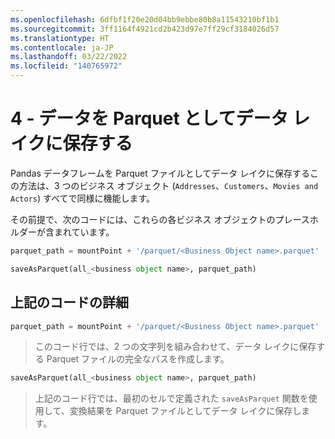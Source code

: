 ```yaml
---
ms.openlocfilehash: 6dfbf1f20e20d04bb9ebbe80b8a11543210bf1b1
ms.sourcegitcommit: 3ff1164f4921cd2b423d97e7ff29cf3184026d57
ms.translationtype: HT
ms.contentlocale: ja-JP
ms.lasthandoff: 03/22/2022
ms.locfileid: "140765972"
---
```

# <a name="4---saving-the-data-as-parquet-to-the-data-lake"></a>4 - データを Parquet としてデータ レイクに保存する

Pandas データフレームを Parquet ファイルとしてデータ レイクに保存するこの方法は、3 つのビジネス オブジェクト (`Addresses`、`Customers`、`Movies and Actors`) すべてで同様に機能します。

その前提で、次のコードには、これらの各ビジネス オブジェクトのプレースホルダーが含まれています。

```python
parquet_path = mountPoint + '/parquet/<Business Object name>.parquet'

saveAsParquet(all_<business object name>, parquet_path)
```

## <a name="detailing-the-code-above"></a>上記のコードの詳細

```python
parquet_path = mountPoint + '/parquet/<Business Object name>.parquet'
```

> このコード行では、2 つの文字列を組み合わせて、データ レイクに保存する Parquet ファイルの完全なパスを作成します。

```python
saveAsParquet(all_<business object name>, parquet_path)
```

> 上記のコード行では、最初のセルで定義された `saveAsParquet` 関数を使用して、変換結果を Parquet ファイルとしてデータ レイクに保存します。